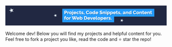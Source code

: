 ![header](./images/bg.png)

Welcome dev! Below you will find my projects and helpful content for you. Feel free to fork a project you like, read the code and ⭐ star the repo!
